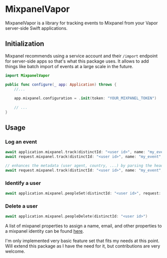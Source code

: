 # MixpanelVapor

MixpanelVapor is a library for tracking events to Mixpanel from your Vapor server-side Swift applications.

## Initialization

Mixpanel recommends using a service account and their `/import` endpoint for server-side apps so that's what this package uses.
It allows to add things like batch import of events at a large scale in the future.

```swift
import MixpanelVapor

public func configure(_ app: Application) throws {
    //...
                                           
    app.mixpanel.configuration = .init(token: "YOUR_MIXPANEL_TOKEN")
    
    // ...
}
```

## Usage

### Log an event
```swift
await application.mixpanel.track(distinctId: "<user id>", name: "my_event", params: ["$user_id": profile.id, "a": 123])
await request.mixpanel.track(distinctId: "<user id>", name: "my_event", params: ["$user_id": profile.id, "a": 123])

// enhances the metadata (user agent, country, ...) by parsing the headers and ip from the request
await request.mixpanel.track(distinctId: "<user id>", name: "my_event", request: request, params: ["$user_id": profile.id, "a": 123])
```

### Identify a user
```swift
await application.mixpanel.peopleSet(distinctId: "<user id>", request: request, setParams: ["$email": "john@example.com", "num_cats": 5])
```

### Delete a user
```swift
await application.mixpanel.peopleDelete(distinctId: "<user id>")
```

A list of mixpanel properties to assign a name, email, and other properties to a mixpanel identity can be found [here](https://docs.mixpanel.com/docs/data-structure/user-profiles#reserved-user-properties).

I'm only implemented very basic feature set that fits my needs at this point. Will extend this package as I have the need for it, but contributions are very welcome.
